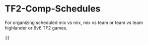 TF2-Comp-Schedules
==================

For organizing scheduled mix vs mix, mix vs team or team vs team highlander or 6v6 TF2 games.

:))

